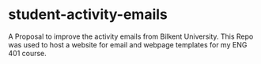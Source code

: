 # student-activity-emails
A Proposal to improve the activity emails from Bilkent University. This Repo was used to host a website for email and webpage templates for my ENG 401 course.

